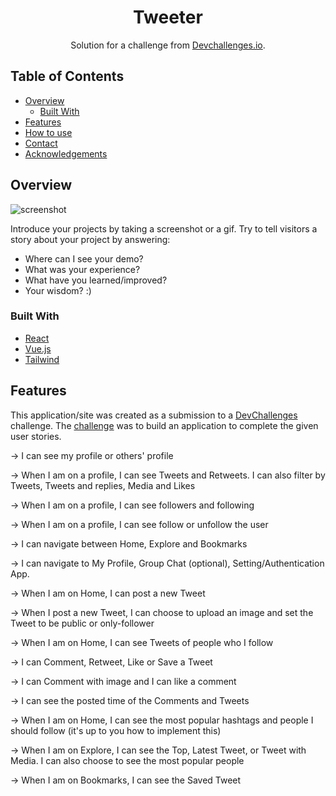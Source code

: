 <h1 align="center">Tweeter</h1>

<div align="center">
   Solution for a challenge from  <a href="http://devchallenges.io" target="_blank">Devchallenges.io</a>.
</div>

<!-- TABLE OF CONTENTS -->

## Table of Contents

- [Overview](#overview)
  - [Built With](#built-with)
- [Features](#features)
- [How to use](#how-to-use)
- [Contact](#contact)
- [Acknowledgements](#acknowledgements)

<!-- OVERVIEW -->

## Overview

![screenshot](https://user-images.githubusercontent.com/16707738/92399059-5716eb00-f132-11ea-8b14-bcacdc8ec97b.png)

Introduce your projects by taking a screenshot or a gif. Try to tell visitors a story about your project by answering:

- Where can I see your demo?
- What was your experience?
- What have you learned/improved?
- Your wisdom? :)

### Built With

<!-- This section should list any major frameworks that you built your project using. Here are a few examples.-->

- [React](https://reactjs.org/)
- [Vue.js](https://vuejs.org/)
- [Tailwind](https://tailwindcss.com/)

## Features

<!-- List the features of your application or follow the template. Don't share the figma file here :) -->

This application/site was created as a submission to a [DevChallenges](https://devchallenges.io/challenges) challenge. The [challenge](https://devchallenges.io/challenges/rleoQc34THclWx1cFFKH) was to build an application to complete the given user stories.

→ I can see my profile or others' profile

→ When I am on a profile, I can see Tweets and Retweets. I can also filter by Tweets, Tweets and replies, Media and Likes

→ When I am on a profile, I can see followers and following

→ When I am on a profile, I can see follow or unfollow the user

→ I can navigate between Home, Explore and Bookmarks

→ I can navigate to My Profile, Group Chat (optional), Setting/Authentication App.

→ When I am on Home, I can post a new Tweet

→ When I post a new Tweet, I can choose to upload an image and set the Tweet to be public or only-follower

→ When I am on Home, I can see Tweets of people who I follow

→ I can Comment, Retweet, Like or Save a Tweet

→ I can Comment with image and I can like a comment

→ I can see the posted time of the Comments and Tweets

→ When I am on Home, I can see the most popular hashtags and people I should follow (it's up to you how to implement this)

→ When I am on Explore, I can see the Top, Latest Tweet, or Tweet with Media. I can also choose to see the most popular people

→ When I am on Bookmarks, I can see the Saved Tweet
